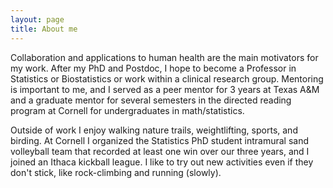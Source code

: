 ```yaml
---
layout: page
title: About me
---
```



Collaboration and applications to human health are the main motivators for my work. After my PhD and Postdoc, I hope to become a Professor in Statistics or Biostatistics or work within a clinical research group. Mentoring is important to me, and I served as a peer mentor for 3 years at Texas A&M and a graduate mentor for several semesters in the directed reading program at Cornell for undergraduates in math/statistics.

Outside of work I enjoy walking nature trails, weightlifting, sports, and birding. At Cornell I organized the Statistics PhD student intramural sand volleyball team that recorded at least one win over our three years, and I joined an Ithaca kickball league. I like to try out new activities even if they don't stick, like rock-climbing and running (slowly).


